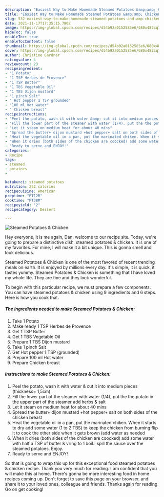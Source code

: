 ```yaml
---
description: "Easiest Way to Make Homemade Steamed Potatoes &amp;amp; Chicken"
title: "Easiest Way to Make Homemade Steamed Potatoes &amp;amp; Chicken"
slug: 532-easiest-way-to-make-homemade-steamed-potatoes-and-amp-chicken
date: 2021-11-17T17:35:15.780Z
image: https://img-global.cpcdn.com/recipes/d54b92a0152585e6/680x482cq70/steamed-potatoes-chicken-recipe-main-photo.jpg
hideToc: false
enableToc: true
enableTocContent: false
thumbnail: https://img-global.cpcdn.com/recipes/d54b92a0152585e6/680x482cq70/steamed-potatoes-chicken-recipe-main-photo.jpg
cover: https://img-global.cpcdn.com/recipes/d54b92a0152585e6/680x482cq70/steamed-potatoes-chicken-recipe-main-photo.jpg
author: Christine Gardner
ratingvalue: 4
reviewcount: 23
recipeingredient:
- "1 Potato"
- "1 TSP Herbes de Provence"
- "1 TSP Butter"
- "1 TBS Vegetable Oil"
- "1 TBS Dijon mustard"
- "1 pinch Salt"
- " Hot pepper 1 TSP grounded"
- "100 ml Hot water"
- " Chicken breast"
recipeinstructions:
- "Peel the potato, wash it with water &amp; cut it into medium pieces (thickness= 1,5cm)"
- "Fill the lower part of the steamer with water (1/4), put the the potato in the upper part of the steamer add herbs &amp; salt"
- "Let it steam on medium heat for about 40 mins"
- "Spread the butter+ dijon mustard +hot pepper+ salt on both sides of the chicken breast"
- "Heat the vegetable oil in a pan, put the marinated chiken. When it starts to dry add some water (1 to 2 TBS) to keep the chicken from burning flip it to cook the other side when it gets brown (add water as needed"
- "When it dries (both sides of the chicken are coocked) add some water with half a TSP of butter &amp; vring to 1 boil.. spill the sauce over the steamed potatoes. Enjoy."
- "Ready to serve and ENJOY!"
categories:
- Recipe
tags:
- steamed
- potatoes
- 

katakunci: steamed potatoes  
nutrition: 252 calories
recipecuisine: American
preptime: "PT12M"
cooktime: "PT38M"
recipeyield: "2"
recipecategory: Dessert

---
```



![Steamed Potatoes &amp; Chicken](https://img-global.cpcdn.com/recipes/d54b92a0152585e6/680x482cq70/steamed-potatoes-chicken-recipe-main-photo.jpg)

Hey everyone, it is me again, Dan, welcome to our recipe site. Today, we're going to prepare a distinctive dish, steamed potatoes &amp; chicken. It is one of my favorites. For mine, I will make it a bit unique. This is gonna smell and look delicious.

Steamed Potatoes &amp; Chicken is one of the most favored of recent trending meals on earth. It is enjoyed by millions every day. It's simple, it is quick, it tastes yummy. Steamed Potatoes &amp; Chicken is something that I have loved my whole life. They are fine and they look wonderful.




To begin with this particular recipe, we must prepare a few components. You can have steamed potatoes &amp; chicken using 9 ingredients and 6 steps. Here is how you cook that.

<!--inarticleads1-->

##### The ingredients needed to make Steamed Potatoes &amp; Chicken:

1. Take 1 Potato
1. Make ready 1 TSP Herbes de Provence
1. Get 1 TSP Butter
1. Get 1 TBS Vegetable Oil
1. Prepare 1 TBS Dijon mustard
1. Take 1 pinch Salt
1. Get  Hot pepper 1 TSP (grounded)
1. Prepare 100 ml Hot water
1. Prepare  Chicken breast




<!--inarticleads2-->

##### Instructions to make Steamed Potatoes &amp; Chicken:

1. Peel the potato, wash it with water &amp; cut it into medium pieces (thickness= 1,5cm)
1. Fill the lower part of the steamer with water (1/4), put the the potato in the upper part of the steamer add herbs &amp; salt
1. Let it steam on medium heat for about 40 mins
1. Spread the butter+ dijon mustard +hot pepper+ salt on both sides of the chicken breast
1. Heat the vegetable oil in a pan, put the marinated chiken. When it starts to dry add some water (1 to 2 TBS) to keep the chicken from burning flip it to cook the other side when it gets brown (add water as needed
1. When it dries (both sides of the chicken are coocked) add some water with half a TSP of butter &amp; vring to 1 boil.. spill the sauce over the steamed potatoes. Enjoy.
1. Ready to serve and ENJOY!



So that is going to wrap this up for this exceptional food steamed potatoes &amp; chicken recipe. Thank you very much for reading. I am confident that you will make this at home. There's gonna be more interesting food in home recipes coming up. Don't forget to save this page on your browser, and share it to your loved ones, colleague and friends. Thanks again for reading. Go on get cooking!
